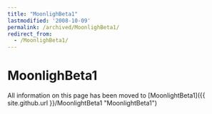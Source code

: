 ```yaml
---
title: "MoonlighBeta1"
lastmodified: '2008-10-09'
permalink: /archived/MoonlighBeta1/
redirect_from:
  - /MoonlighBeta1/
---
```


MoonlighBeta1
=============

All information on this page has been moved to [MoonlightBeta1]({{ site.github.url }}/MoonlightBeta1 "MoonlightBeta1")

